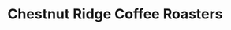 ---
title: "Chestnut Ridge Coffee Roasters"
url: /harrisonburg/chestnut-ridge-coffee-roasters/
shop: coffee
---